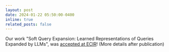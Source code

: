 ```yaml
---
layout: post
date: 2024-01-22 05:50:00-0400
inline: true
related_posts: false
---
```


Our work "Soft Query Expansion: Learned Representations of Queries Expanded by LLMs", was [accepted at ECIR](https://www.ecir2024.org/accepted-paper/)!
(More details after publication)
